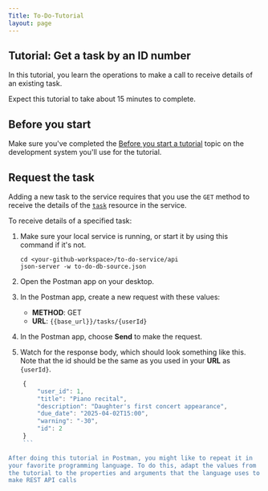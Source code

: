```yaml
---
Title: To-Do-Tutorial
layout: page
---
```


## Tutorial: Get a task by an ID number

In this tutorial, you learn the operations to make a call to receive details of an existing task.

Expect this tutorial to take about 15 minutes to complete.

## Before you start

Make sure you've completed the [Before you start a tutorial](../before-you-start-a-tutorial.md) topic on the development system you'll use for the tutorial.

## Request the task

Adding a new task to the service requires that you use the `GET` method to receive the details of the [`task`](../api/task.md) resource in the service.

To receive details of a specified task:

1. Make sure your local service is running, or start it by using this command if it's not.

    ```shell
    cd <your-github-workspace>/to-do-service/api
    json-server -w to-do-db-source.json
    ```

1. Open the Postman app on your desktop.
1. In the Postman app, create a new request with these values:
    * **METHOD**: GET
    * **URL**: `{{base_url}}/tasks/{userId}`

1. In the Postman app, choose **Send** to make the request.
1. Watch for the response body, which should look something like this. Note that the id should be the same as you used in your **URL** as `{userId}`.

``` js
    {
        "user_id": 1,
        "title": "Piano recital",
        "description": "Daughter's first concert appearance",
        "due_date": "2025-04-02T15:00",
        "warning": "-30",
        "id": 2
    }
    ```

After doing this tutorial in Postman, you might like to repeat it in
your favorite programming language. To do this, adapt the values from
the tutorial to the properties and arguments that the language uses to
make REST API calls
